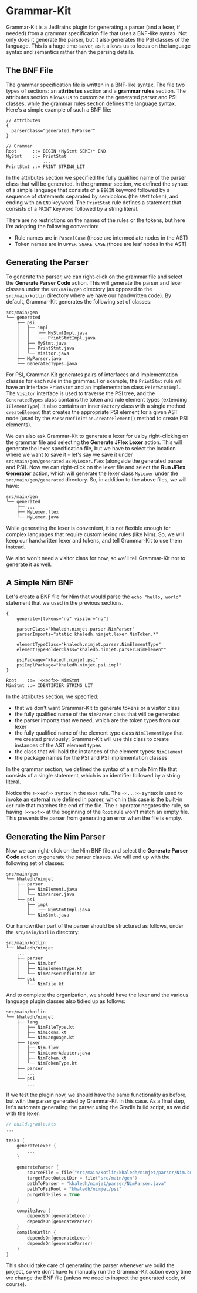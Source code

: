 # Grammar-Kit

Grammar-Kit is a JetBrains plugin for generating a parser (and a lexer, if needed) 
from a grammar specification file that uses a BNF-like syntax. Not only does it 
generate the parser, but it also generates the PSI classes of the language. This is a 
huge time-saver, as it allows us to focus on the language syntax and semantics rather 
than the parsing details.

## The BNF File

The grammar specification file is written in a BNF-like syntax. The file two types of 
sections: an **attributes** section and a **grammar rules** section. The attributes
section allows us to customize the generated parser and PSI classes, while the grammar
rules section defines the language syntax. Here's a simple example of such a BNF file:

```bnf
// Attributes
{
  parserClass="generated.MyParser"
}

// Grammar
Root      ::= BEGIN (MyStmt SEMI)* END
MyStmt    ::= PrintStmt
            | ...
PrintStmt ::= PRINT STRING_LIT
```

In the attributes section we specified the fully qualified name of the parser class that
will be generated. In the grammar section, we defined the syntax of a simple language that
consists of a `BEGIN` keyword followed by a sequence of statements separated by
semicolons (the `SEMI` token), and ending with an `END` keyword. The `PrintStmt` rule
defines a statement that consists of a `PRINT` keyword followed by a string literal.

There are no restrictions on the names of the rules or the tokens, but here I'm 
adopting the following convention:
- Rule names are in `PascalCase` (those are intermediate nodes in the AST)
- Token names are in `UPPER_SNAKE_CASE` (those are leaf nodes in the AST)

## Generating the Parser

To generate the parser, we can right-click on the grammar file and select the
**Generate Parser Code** action. This will generate the parser and lexer classes under the
`src/main/gen` directory (as opposed to the `src/main/kotlin` directory where we have our
handwritten code). By default, Grammar-Kit generates the following set of classes:

```tree
src/main/gen
└── generated
    ├── psi
    │   ├── impl
    │   │   ├── MyStmtImpl.java
    │   │   └── PrintStmtImpl.java
    │   ├── MyStmt.java
    │   ├── PrintStmt.java
    │   └── Visitor.java
    ├── MyParser.java
    └── GeneratedTypes.java
```

For PSI, Grammar-Kit generates pairs of interfaces and implementation classes for each
rule in the grammar. For example, the `PrintStmt` rule will have an interface `PrintStmt`
and an implementation class `PrintStmtImpl`. The `Visitor` interface is used to traverse
the PSI tree, and the `GeneratedTypes` class contains the token and rule element types
(extending `IElementType`). It also contains an inner `Factory` class with a single method
`createElement` that creates the appropriate PSI element for a given AST node (used by 
the `ParserDefinition.createElement()` method to create PSI elements).

We can also ask Grammar-Kit to generate a lexer for us by right-clicking on the grammar
file and selecting the **Generate JFlex Lexer** action. This will generate the lexer
specification file, but we have to select the location where we want to save it - let's
say we save it under `src/main/gen/generated` as `MyLexer.flex` (alongside the generated
parser and PSI). Now we can right-click on the lexer file and select the **Run JFlex
Generator** action, which will generate the lexer class `MyLexer` under the 
`src/main/gen/generated` directory. So, in addition to the above files, we will have:

```tree
src/main/gen
└── generated
    ├── ...
    ├── MyLexer.flex
    └── MyLexer.java
```

While generating the lexer is convenient, it is not flexible enough for complex languages
that require custom lexing rules (like Nim). So, we will keep our handwritten lexer and
tokens, and tell Grammar-Kit to use them instead.

We also won't need a visitor class for now, so we'll tell Grammar-Kit not to generate 
it as well.

## A Simple Nim BNF

Let's create a BNF file for Nim that would parse the `echo "hello, world"` statement that
we used in the previous sections.

```bnf
{
    generate=[tokens="no" visitor="no"]

    parserClass="khaledh.nimjet.parser.NimParser"
    parserImports="static khaledh.nimjet.lexer.NimToken.*"

    elementTypeClass="khaledh.nimjet.parser.NimElementType"
    elementTypeHolderClass="khaledh.nimjet.parser.NimElement"

    psiPackage="khaledh.nimjet.psi"
    psiImplPackage="khaledh.nimjet.psi.impl"
}

Root    ::= !<<eof>> NimStmt
NimStmt ::= IDENTIFIER STRING_LIT
```

In the attributes section, we specified:
- that we don't want Grammar-Kit to generate tokens or a visitor class
- the fully qualified name of the `NimParser` class that will be generated
- the parser imports that we need, which are the token types from our lexer
- the fully qualified name of the element type class `NimElementType` that we created 
  previously; Grammar-Kit will use this class to create instances of the AST element types
- the class that will hold the instances of the element types: `NimElement`
- the package names for the PSI and PSI implementation classes

In the grammar section, we defined the syntax of a simple Nim file that consists of a
single statement, which is an identifier followed by a string literal.

Notice the `!<<eof>>` syntax in the `Root` rule. The `<<...>>` syntax is used to invoke an
external rule defined in parser, which in this case is the built-in `eof` rule that
matches the end of the file. The `!` operator negates the rule, so having `!<<eof>>`
at the beginning of the `Root` rule won't match an empty file. This prevents the parser
from generating an error when the file is empty.

## Generating the Nim Parser

Now we can right-click on the Nim BNF file and select the **Generate Parser Code** action
to generate the parser classes. We will end up with the following set of classes:

```tree
src/main/gen
└── khaledh/nimjet
    ├── parser
    │   ├── NimElement.java
    │   └── NimParser.java
    └── psi
        ├── impl
        │   └── NimStmtImpl.java
        └── NimStmt.java
```

Our handwritten part of the parser should be structured as follows, under the 
`src/main/kotlin` directory:

```tree
src/main/kotlin
└── khaledh/nimjet
    ...
    ├── parser
    │   ├── Nim.bnf
    │   ├── NimElementType.kt
    │   └── NimParserDefinition.kt
    └── psi
        └── NimFile.kt    
```

And to complete the organization, we should have the lexer and the various language 
plugin classes also tidied up as follows:

```tree
src/main/kotlin
└── khaledh/nimjet
    ├── lang
    │   ├── NimFileType.kt
    │   ├── NimIcons.kt
    │   └── NimLanguage.kt
    ├── lexer
    │   ├── Nim.flex
    │   ├── NimLexerAdapter.java
    │   ├── NimToken.kt
    │   └── NimTokenType.kt
    ├── parser
    │   ...
    └── psi
        ...
```

If we test the plugin now, we should have the same functionality as before, but with the
parser generated by Grammar-Kit in this case. As a final step, let's automate 
generating the parser using the Gradle build script, as we did with the lexer.

```kts {9-15,19,23}
// build.gradle.kts
...

tasks {
    generateLexer {
        ...
    }

    generateParser {
        sourceFile = file("src/main/kotlin/khaledh/nimjet/parser/Nim.bnf")
        targetRootOutputDir = file("src/main/gen")
        pathToParser = "khaledh/nimjet/parser/NimParser.java"
        pathToPsiRoot = "khaledh/nimjet/psi"
        purgeOldFiles = true
    }

    compileJava {
        dependsOn(generateLexer)
        dependsOn(generateParser)
    }
    compileKotlin {
        dependsOn(generateLexer)
        dependsOn(generateParser)
    }
}
```

This should take care of generating the parser whenever we build the project, so we 
don't have to manually run the Grammar-Kit action every time we change the BNF file 
(unless we need to inspect the generated code, of course).
